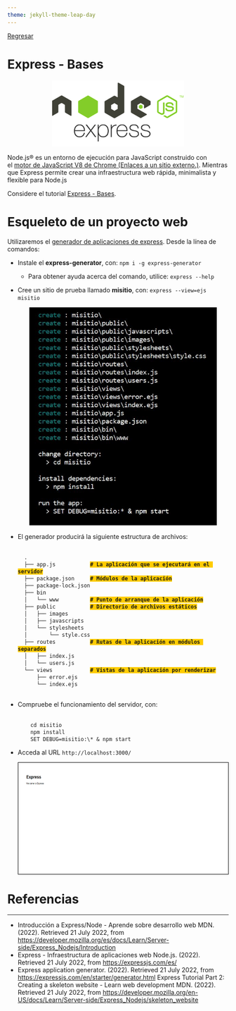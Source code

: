```yaml
---
theme: jekyll-theme-leap-day
---
```


[Regresar](/DAWM-2022/)

Express - Bases
===============

<p align="center">
  <img width="300" height="150" src="imagenes/node_express.png">
</p>


Node.js® es un entorno de ejecución para JavaScript construido con el [motor de JavaScript V8 de Chrome (Enlaces a un sitio externo.)](https://v8.dev/ "https://v8.dev/"). Mientras que Express permite crear una infraestructura web rápida, minimalista y flexible para Node.js

Considere el tutorial [Express - Bases](https://dawfiec.github.io/DAWM-2022/tutoriales/express_bases.html).

Esqueleto de un proyecto web
============================

Utilizaremos el [generador de aplicaciones de express](https://expressjs.com/en/starter/generator.html). Desde la línea de comandos:

* Instale el **express-generator**, con: `npm i -g express-generator`
  + Para obtener ayuda acerca del comando, utilice: `express --help`

* Cree un sitio de prueba llamado **misitio**, con: `express --view=ejs misitio`
  
  <p align="center">
    <img width="427" height="495" src="imagenes/express_sitio_prueba.JPG">
  </p>

* El generador producirá la siguiente estructura de archivos:

  <pre><code>
    .
    ├── app.js           <b style="background-color: #FFCC00;"># La aplicación que se ejecutará en el servidor</b>
    ├── package.json     <b style="background-color: #FFCC00;"># Módulos de la aplicación</b>
    ├── package-lock.json
    ├── bin
    │   └── www          <b style="background-color: #FFCC00;"># Punto de arranque de la aplicación</b>
    ├── public           <b style="background-color: #FFCC00;"># Directorio de archivos estáticos</b>
    │   ├── images
    │   ├── javascripts
    │   └── stylesheets
    │       └── style.css
    ├── routes           <b style="background-color: #FFCC00;"># Rutas de la aplicación en módulos separados</b>
    │   ├── index.js
    │   └── users.js
    └── views            <b style="background-color: #FFCC00;"># Vistas de la aplicación por renderizar</b>
        ├── error.ejs
        └── index.ejs

  </code></pre>


* Compruebe el funcionamiento del servidor, con:  
  
  <pre><code>
      cd misitio   
      npm install   
      SET DEBUG=misitio:\* & npm start
  </code></pre>
    
* Acceda al URL `http://localhost:3000/` 


  <p align="center" style="border: 0.5pt solid black;">
    <img width="538" height="250" src="imagenes/express_sitio_base.png">
  </p>



Referencias 
===========

* * *

* Introducción a Express/Node - Aprende sobre desarrollo web MDN. (2022). Retrieved 21 July 2022, from https://developer.mozilla.org/es/docs/Learn/Server-side/Express_Nodejs/Introduction
* Express - Infraestructura de aplicaciones web Node.js. (2022). Retrieved 21 July 2022, from https://expressjs.com/es/
* Express application generator. (2022). Retrieved 21 July 2022, from https://expressjs.com/en/starter/generator.html
Express Tutorial Part 2: Creating a skeleton website - Learn web development MDN. (2022). Retrieved 21 July 2022, from https://developer.mozilla.org/en-US/docs/Learn/Server-side/Express_Nodejs/skeleton_website